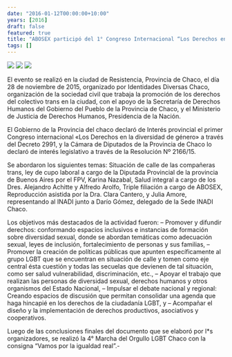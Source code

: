 ```yaml
---
date: "2016-01-12T00:00:00+10:00"
years: [2016]
draft: false
featured: true
title: "ABOSEX participó del 1° Congreso Internacional “Los Derechos en la Diversidad de Género” en Chaco"
tags: []
---
```


![](/images/post/20160212-1.jpg/)
![](/images/post/20160212-2.jpg/)
![](/images/post/20160212-3.jpg/)

El evento se realizó en la ciudad de Resistencia, Provincia de Chaco, el día 28 de noviembre de 2015, organizado por Identidades Diversas Chaco, organización de la sociedad civil que trabaja la promoción de los derechos del colectivo trans en la ciudad, con el apoyo de la Secretaría de Derechos Humanos del Gobierno del Pueblo de la Provincia de Chaco, y el Ministerio de Justicia de Derechos Humanos, Presidencia de la Nación.

El Gobierno de la Provincia del chaco declaró de Interés provincial el primer Congreso internacional «Los Derechos en la diversidad de género» a través del Decreto 2991, y la Cámara de Diputados de la Provincia de Chaco lo declaró de interés legislativo a través de la Resolución Nº 2166/15.

Se abordaron los siguientes temas: Situación de calle de las compañeras trans, ley de cupo laboral a cargo de la Diputada Provincial de la provincia de Buenos Aires por el FPV, Karina Nazabal, Salud integral a cargo de los Dres. Alejandro Achitte y Alfredo Arolfo, Triple filiación a cargo de ABOSEX, Reproducción asistida por la Dra. Clara Cantero, y Julia Amore, representando al INADI junto a Darío Gómez, delegado de la Sede INADI Chaco.

Los objetivos más destacados de la actividad fueron: – Promover y difundir derechos: conformando espacios inclusivos e instancias de formación sobre diversidad sexual, donde se abordan temáticas como adecuación sexual, leyes de inclusión, fortalecimiento de personas y sus familias, – Promover la creación de políticas públicas que apunten específicamente al grupo LGBT que se encuentran en situación de calle y tomen como eje central ésta cuestión y todas las secuelas que devienen de tal situación, como ser salud vulnerabilidad, discriminación, etc., – Apoyar el trabajo que realizan las personas de diversidad sexual, derechos humanos y otros organismos del Estado Nacional, – Impulsar el debate nacional y regional: Creando espacios de discusión que permitan consolidar una agenda que haga hincapié en los derechos de la ciudadanía LGBT, y – Acompañar el diseño y la implementación de derechos productivos, asociativos y cooperativos.

Luego de las conclusiones finales del documento que se elaboró por l*s organizadores, se realizó la 4° Marcha del Orgullo LGBT Chaco con la consigna “Vamos por la igualdad real”.-

